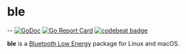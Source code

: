 # ble
--
[![GoDoc](https://godoc.org/github.com/go-ble/ble?status.svg)](https://godoc.org/github.com/go-ble/ble)
[![Go Report Card](https://goreportcard.com/badge/go-ble/ble)](https://goreportcard.com/report/go-ble/ble)
[![codebeat badge](https://codebeat.co/badges/ba9fae6e-77d2-4173-8587-36ac8756676b)](https://codebeat.co/projects/github-com-go-ble-ble-master)



**ble** is a [Bluetooth Low Energy](https://en.wikipedia.org/wiki/Bluetooth_Low_Energy) package for Linux and macOS.

